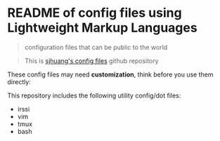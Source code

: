 README of config files using Lightweight Markup Languages
=========================================================

> configuration files that can be public to the world

> This is [sjhuang's config files](https://github.com/sjh/config_files) github repository

These config files may need **customization**, think before you use them directly:

This repository includes the following utility config/dot files:

* irssi
* vim
* tmux
* bash

